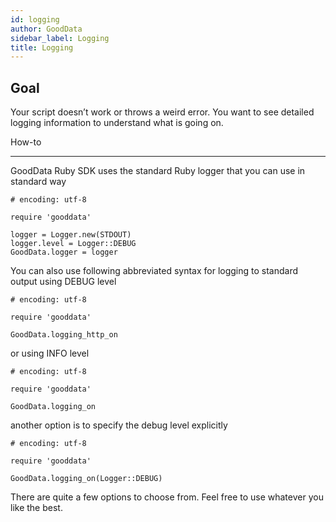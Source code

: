 ```yaml
---
id: logging
author: GoodData
sidebar_label: Logging
title: Logging
---
```


Goal
-------

Your script doesn’t work or throws a weird error. You want to see
detailed logging information to understand what is going on.

How-to

--------

GoodData Ruby SDK uses the standard Ruby logger that you can use in
standard way

    # encoding: utf-8

    require 'gooddata'

    logger = Logger.new(STDOUT)
    logger.level = Logger::DEBUG
    GoodData.logger = logger

You can also use following abbreviated syntax for logging to standard
output using DEBUG level

    # encoding: utf-8

    require 'gooddata'

    GoodData.logging_http_on

or using INFO level

    # encoding: utf-8

    require 'gooddata'

    GoodData.logging_on

another option is to specify the debug level explicitly

    # encoding: utf-8

    require 'gooddata'

    GoodData.logging_on(Logger::DEBUG)

There are quite a few options to choose from. Feel free to use whatever
you like the best.
